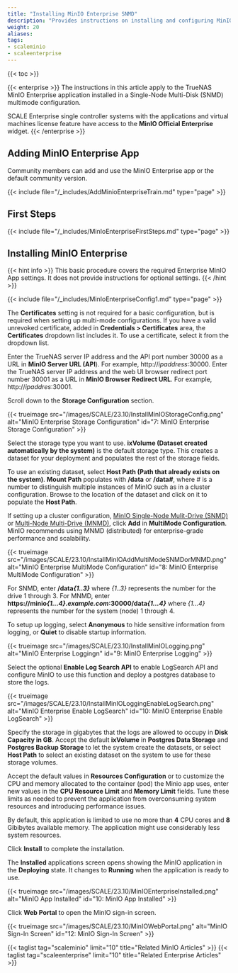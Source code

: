 ```yaml
---
title: "Installing MinIO Enterprise SNMD"
description: "Provides instructions on installing and configuring MinIO Enterprise in a Single-Node Multi-Disk (SNMD) configuration."
weight: 20 
aliases: 
tags:
- scaleminio
- scaleenterprise
---
```



{{< toc >}}

{{< enterprise >}}
The instructions in this article apply to the TrueNAS MinIO Enterprise application installed in a Single-Node Multi-Disk (SNMD) multimode configuration. 

SCALE Enterprise single controller systems with the applications and virtual machines license feature have access to the **MinIO Official Enterprise** widget. 
{{< /enterprise >}}

## Adding MinIO Enterprise App
Community members can add and use the MinIO Enterprise app or the default community version.

{{< include file="/_includes/AddMinioEnterpriseTrain.md" type="page" >}}

## First Steps

{{< include file="/_includes/MinIoEnterpriseFirstSteps.md" type="page" >}}

## Installing MinIO Enterprise
{{< hint info >}}
This basic procedure covers the required Enterprise MinIO App settings.
It does not provide instructions for optional settings.
{{< /hint >}}

{{< include file="/_includes/MinIoEnterpriseConfig1.md" type="page" >}}

The **Certificates** setting is not required for a basic configuration, but is required when setting up multi-mode configurations.
If you have a valid unrevoked certificate, added in **Credentials > Certificates** area, the **Certificates** dropdown list includes it. 
To use a certificate, select it from the dropdown list.

Enter the TrueNAS server IP address and the API port number 30000 as a URL in **MinIO Server URL (API**). For example, http://*ipaddress*:30000.
Enter the TrueNAS server IP address and the web UI browser redirect port number 30001 as a URL in **MinIO Browser Redirect URL**. For example, http://*ipaddres*:30001.

Scroll down to the **Storage Configuration** section. 

{{< trueimage src="/images/SCALE/23.10/InstallMinIOStorageConfig.png" alt="MinIO Enterprise Storage Configuration" id="7: MinIO Enterprise Storage Configuration" >}}

Select the storage type you want to use. 
**ixVolume (Dataset created automatically by the system)** is the default storage type. 
This creates a dataset for your deployment and populates the rest of the storage fields. 

To use an existing dataset, select **Host Path (Path that already exists on the system)**. 
**Mount Path** populates with **/data** or **/data<em>#</em>**, where *#* is a number to distinguish multiple instances of MinIO such as in a cluster configuration. 
Browse to the location of the dataset and click on it to populate the **Host Path**. 

If setting up a cluster configuration, [MinIO Single-Node Mulit-Drive (SNMD)](https://min.io/docs/minio/linux/operations/install-deploy-manage/deploy-minio-single-node-multi-drive.html) or [Multi-Node Multi-Drive (MNMD)](https://min.io/docs/minio/linux/operations/install-deploy-manage/deploy-minio-multi-node-multi-drive.html#minio-mnmd), click **Add** in **MultiMode Configuration**. 
MinIO recommends using MNMD (distributed) for enterprise-grade performance and scalability.

{{< trueimage src="/images/SCALE/23.10/InstallMinIOAddMultiModeSNMDorMNMD.png" alt="MinIO Enterprise MultiMode Configuration" id="8: MinIO Enterprise MultiMode Configuration" >}}

For SNMD, enter <b>/data<i>{1..3}</i></b> where *{1..3}* represents the number for the drive 1 through 3. 
For MNMD, enter <b>https://minio<i>{1...4}.example.com</i>:30000/data<i>{1...4}</i></b> where *{1...4}* represents the number for the system (node) 1 through 4. 

To setup up logging, select **Anonymous** to hide sensitive information from logging, or **Quiet** to disable startup information.

{{< trueimage src="/images/SCALE/23.10/InstallMinIOLogging.png" alt="MinIO Enterprise Loggingn" id="9: MinIO Enterprise Logging" >}}

Select the optional **Enable Log Search API** to enable LogSearch API and configure MinIO to use this function and deploy a postgres database to store the logs. 

{{< trueimage src="/images/SCALE/23.10/InstallMinIOLoggingEnableLogSearch.png" alt="MinIO Enterprise Enable LogSearch" id="10: MinIO Enterprise Enable LogSearch" >}}

Specify the storage in gigabytes that the logs are allowed to occupy in **Disk Capacity in GB**. 
Accept the default **ixVolume** in **Postgres Data Storage** and **Postgres Backup Storage** to let the system create the datasets, or select **Host Path** to select an existing dataset on the system to use for these storage volumes.

Accept the default values in **Resources Configuration** or to customize the CPU and memory allocated to the container (pod) the Minio app uses, enter new values in the **CPU Resource Limit** and **Memory Limit** fields. 
Tune these limits as needed to prevent the application from overconsuming system resources and introducing performance issues.

By default, this application is limited to use no more than **4** CPU cores and **8** Gibibytes available memory.
The application might use considerably less system resources.

Click **Install** to complete the installation.

The **Installed** applications screen opens showing the MinIO application in the **Deploying** state. 
It changes to **Running** when the application is ready to use. 

{{< trueimage src="/images/SCALE/23.10/MinIOEnterpriseInstalled.png" alt="MinIO App Installed" id="10: MinIO App Installed" >}}

Click **Web Portal** to open the MinIO sign-in screen.

{{< trueimage src="/images/SCALE/23.10/MinIOWebPortal.png" alt="MinIO Sign-In Screen" id="12: MinIO Sign-In Screen" >}}

{{< taglist tag="scaleminio" limit="10" title="Related MinIO Articles" >}}
{{< taglist tag="scaleenterprise" limit="10" title="Related Enterprise Articles" >}}
